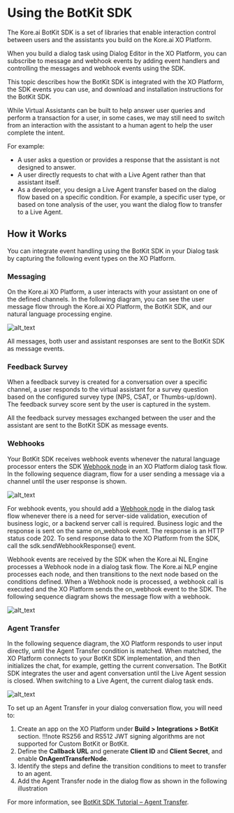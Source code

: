 # **Using the BotKit SDK**

The Kore.ai BotKit SDK is a set of libraries that enable interaction control between users and the assistants you build on the Kore.ai XO Platform.

When you build a dialog task using Dialog Editor in the XO Platform, you can subscribe to message and webhook events by adding event handlers and controlling the messages and webhook events using the SDK.

This topic describes how the BotKit SDK is integrated with the XO Platform, the SDK events you can use, and download and installation instructions for the BotKit SDK.

While Virtual Assistants can be built to help answer user queries and perform a transaction for a user, in some cases, we may still need to switch from an interaction with the assistant to a human agent to help the user complete the intent.

For example:

* A user asks a question or provides a response that the assistant is not designed to answer.
* A user directly requests to chat with a Live Agent rather than that assistant itself.
* As a developer, you design a Live Agent transfer based on the dialog flow based on a specific condition. For example, a specific user type, or based on tone analysis of the user, you want the dialog flow to transfer to a Live Agent.

## How it Works

You can integrate event handling using the BotKit SDK in your Dialog task by capturing the following event types on the XO Platform.

### Messaging

On the Kore.ai XO Platform, a user interacts with your assistant on one of the defined channels. In the following diagram, you can see the user message flow through the Kore.ai XO Platform, the BotKit SDK, and our natural language processing engine.

![alt_text](../images/bot-platform-messaging-arch.png "bot platform messaging architecture")

All messages, both user and assistant responses are sent to the BotKit SDK as message events.

### Feedback Survey

When a feedback survey is created for a conversation over a specific channel, a user responds to the virtual assistant for a survey question based on the configured survey type (NPS, CSAT, or Thumbs-up/down). The feedback survey score sent by the user is captured in the system.

All the feedback survey messages exchanged between the user and the assistant are sent to the BotKit SDK as message events.

### Webhooks

Your BotKit SDK receives webhook events whenever the natural language processor enters the SDK [Webhook node](../../automation/use-cases/dialogs/node-types/working-with-the-web-hook-node) in an XO Platform dialog task flow. In the following sequence diagram, flow for a user sending a message via a channel until the user response is shown.

![alt_text](../images/send-message-via-channel.png "send message via a channel")

For webhook events, you should add a [Webhook node](../../automation/use-cases/dialogs/node-types/working-with-the-web-hook-node) in the dialog task flow whenever there is a need for server-side validation, execution of business logic, or a backend server call is required. Business logic and the response is sent on the same on_webhook event. The response is an HTTP status code 202. To send response data to the XO Platform from the SDK, call the sdk.sendWebhookResponse() event.

Webhook events are received by the SDK when the Kore.ai NL Engine processes a Webhook node in a dialog task flow. The Kore.ai NLP engine processes each node, and then transitions to the next node based on the conditions defined. When a Webhook node is processed, a webhook call is executed and the XO Platform sends the on_webhook event to the SDK. The following sequence diagram shows the message flow with a webhook.

![alt_text](../images/message-flow-with-webhook.png "Message flow with Webhook")

### Agent Transfer

In the following sequence diagram, the XO Platform responds to user input directly, until the Agent Transfer condition is matched. When matched, the XO Platform connects to your BotKit SDK implementation, and then initializes the chat, for example, getting the current conversation. The BotKit SDK integrates the user and agent conversation until the Live Agent session is closed. When switching to a Live Agent, the current dialog task ends.

![alt_text](../images/switch-to-live-agent.png "Switch to live agent")

To set up an Agent Transfer in your dialog conversation flow, you will need to:

1. Create an app on the XO Platform under **Build > Integrations > BotKit** section. 
!!!note
    RS256 and RS512 JWT signing algorithms are not supported for Custom BotKit or BotKit.
2. Define the **Callback URL** and generate **Client ID** and **Client Secret**, and enable **OnAgentTransferNode**.
3. Identify the steps and define the transition conditions to meet to transfer to an agent.
4. Add the Agent Transfer node in the dialog flow as shown in the following illustration

For more information, see [BotKit SDK Tutorial – Agent Transfer](../tutorials/agent-transfer).
